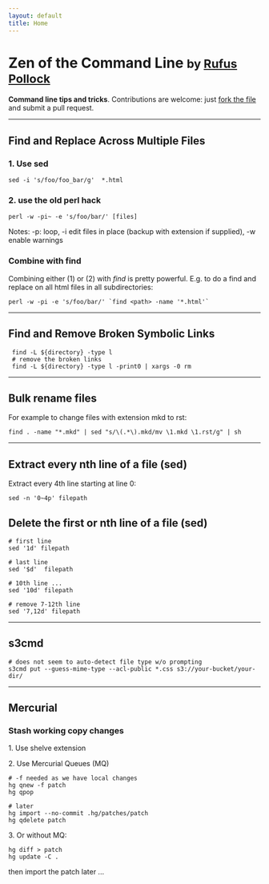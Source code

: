 ```yaml
---
layout: default
title: Home
---
```


<h1>
  Zen of the Command Line
  <small>by <a href="http://rufuspollock.org/">Rufus Pollock</a></small>
</h1>

<div class="description">
  <p><strong>Command line tips and tricks</strong>. Contributions are welcome: just <a href="https://github.com/rgrp/cli-zen/blob/gh-pages/index.markdown">fork the file</a> and submit a pull request.</p>
</div>

----

## Find and Replace Across Multiple Files

### 1. Use sed

    sed -i 's/foo/foo_bar/g'  *.html

### 2. use the old perl hack

    perl -w -pi~ -e 's/foo/bar/' [files]

Notes: -p: loop, -i edit files in place (backup with extension if supplied), -w enable warnings

### Combine with find

Combining either (1) or (2) with *find* is pretty powerful. E.g. to do a find and replace on all html files in all subdirectories:
    
    perl -w -pi -e 's/foo/bar/' `find <path> -name '*.html'`

----

## Find and Remove Broken Symbolic Links

     find -L ${directory} -type l 
     # remove the broken links
     find -L ${directory} -type l -print0 | xargs -0 rm 

----

## Bulk rename files

For example to change files with extension mkd to rst:

    find . -name "*.mkd" | sed "s/\(.*\).mkd/mv \1.mkd \1.rst/g" | sh

----

## Extract every nth line of a file (sed)

Extract every 4th line starting at line 0:

    sed -n '0~4p' filepath

## Delete the first or nth line of a file (sed)

    # first line
    sed '1d' filepath

    # last line
    sed '$d'  filepath
    
    # 10th line ...
    sed '10d' filepath
    
    # remove 7-12th line
    sed '7,12d' filepath

----

## s3cmd

    # does not seem to auto-detect file type w/o prompting
    s3cmd put --guess-mime-type --acl-public *.css s3://your-bucket/your-dir/

----

## Mercurial

### Stash working copy changes

1\. Use shelve extension

2\. Use Mercurial Queues (MQ)

    # -f needed as we have local changes
    hg qnew -f patch
    hg qpop

    # later
    hg import --no-commit .hg/patches/patch
    hg qdelete patch

3\. Or without MQ:

    hg diff > patch
    hg update -C .

then import the patch later ...

